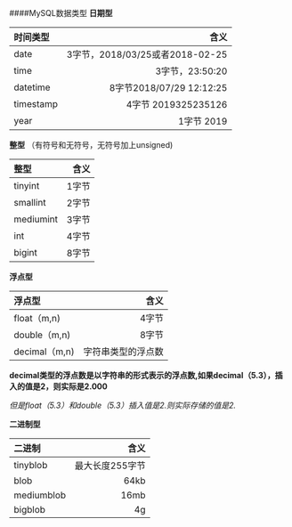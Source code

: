 ####MySQL数据类型
**日期型**

| 时间类型	|     含义| 
| :-------- | --------:| 
| date	|   3字节，2018/03/25或者2018-02-25|
| time|   3字节，23:50:20|
| datetime|   8字节2018/07/29 12:12:25|
| timestamp|   4字节 2019325235126 |
| year|   1字节 2019 |


**整型**    （有符号和无符号，无符号加上unsigned)

| 整型|     含义|  
| :-------- | --------:| 
| tinyint|   1字节|  
| smallint|  2字节 | 
| mediumint|   3字节|  
| int|   4字节|
| bigint|  8字节 |  


**浮点型**

|浮点型	|     含义| 
| :-------- | --------:| 
| float（m,n)|   4字节|
| double（m,n)|   8字节 |
| decimal（m,n)|   字符串类型的浮点数 |

**decimal类型的浮点数是以字符串的形式表示的浮点数,如果decimal（5.3），插入的值是2，则实际是2.000**

*但是float（5.3）和double（5.3）插入值是2.则实际存储的值是2.*



**二进制型**

| 二进制|     含义|
| :-------- | --------:|
| tinyblob|  最大长度255字节|
| blob|   64kb|
| mediumblob|   16mb|
| bigblob|   4g|

